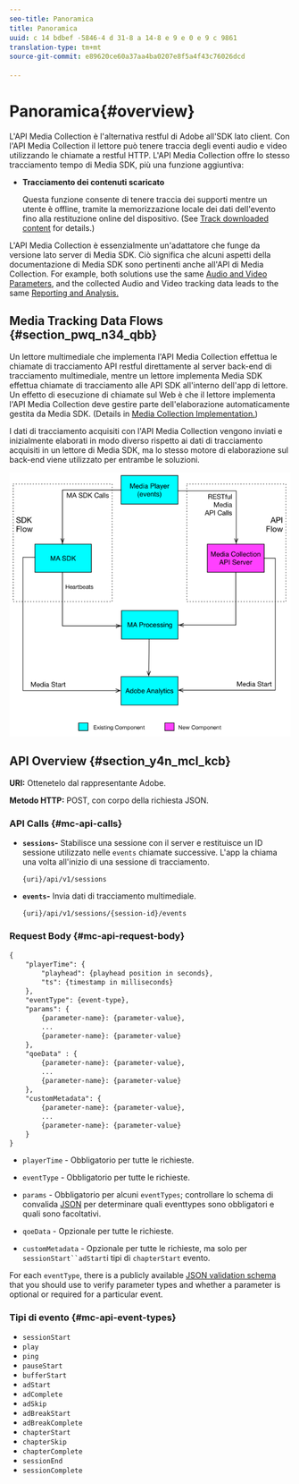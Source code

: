 ```yaml
---
seo-title: Panoramica
title: Panoramica
uuid: c 14 bdbef -5846-4 d 31-8 a 14-8 e 9 e 0 e 9 c 9861
translation-type: tm+mt
source-git-commit: e89620ce60a37aa4ba0207e8f5a4f43c76026dcd

---
```



# Panoramica{#overview}

L'API Media Collection è l'alternativa restful di Adobe all'SDK lato client. Con l'API Media Collection il lettore può tenere traccia degli eventi audio e video utilizzando le chiamate a restful HTTP. L'API Media Collection offre lo stesso tracciamento tempo di Media SDK, più una funzione aggiuntiva:

* **Tracciamento dei contenuti scaricato**

   Questa funzione consente di tenere traccia dei supporti mentre un utente è offline, tramite la memorizzazione locale dei dati dell'evento fino alla restituzione online del dispositivo. (See [Track downloaded content](track-downloaded-content.md) for details.)

L'API Media Collection è essenzialmente un'adattatore che funge da versione lato server di Media SDK. Ciò significa che alcuni aspetti della documentazione di Media SDK sono pertinenti anche all'API di Media Collection. For example, both solutions use the same [Audio and Video Parameters](/help/metrics-and-metadata/audio-video-parameters.md), and the collected Audio and Video tracking data leads to the same [Reporting and Analysis.](/help/media-reports/media-reports-enable.md)

## Media Tracking Data Flows {#section_pwq_n34_qbb}

Un lettore multimediale che implementa l'API Media Collection effettua le chiamate di tracciamento API restful direttamente al server back-end di tracciamento multimediale, mentre un lettore implementa Media SDK effettua chiamate di tracciamento alle API SDK all'interno dell'app di lettore. Un effetto di esecuzione di chiamate sul Web è che il lettore implementa l'API Media Collection deve gestire parte dell'elaborazione automaticamente gestita da Media SDK. (Details in [Media Collection Implementation.](mc-api-impl/mc-api-quick-start.md))

I dati di tracciamento acquisiti con l'API Media Collection vengono inviati e inizialmente elaborati in modo diverso rispetto ai dati di tracciamento acquisiti in un lettore di Media SDK, ma lo stesso motore di elaborazione sul back-end viene utilizzato per entrambe le soluzioni.

![](assets/col_api_overview_simple.png)

## API Overview {#section_y4n_mcl_kcb}

**URI:** Ottenetelo dal rappresentante Adobe.

**Metodo HTTP:** POST, con corpo della richiesta JSON.

### API Calls {#mc-api-calls}

* **`sessions`-** Stabilisce una sessione con il server e restituisce un ID sessione utilizzato nelle `events` chiamate successive. L'app la chiama una volta all'inizio di una sessione di tracciamento.

   ```
   {uri}/api/v1/sessions
   ```

* **`events`-** Invia dati di tracciamento multimediale.

   ```
   {uri}/api/v1/sessions/{session-id}/events
   ```

### Request Body {#mc-api-request-body}

```
{ 
    "playerTime": { 
        "playhead": {playhead position in seconds}, 
        "ts": {timestamp in milliseconds} 
    }, 
    "eventType": {event-type}, 
    "params": { 
        {parameter-name}: {parameter-value}, 
        ... 
        {parameter-name}: {parameter-value} 
    }, 
    "qoeData" : { 
        {parameter-name}: {parameter-value}, 
        ... 
        {parameter-name}: {parameter-value} 
    }, 
    "customMetadata": { 
        {parameter-name}: {parameter-value}, 
        ... 
        {parameter-name}: {parameter-value} 
    } 
} 
```

* `playerTime` - Obbligatorio per tutte le richieste.
* `eventType` - Obbligatorio per tutte le richieste.
* `params` - Obbligatorio per alcuni `eventTypes`; controllare lo schema di convalida [JSON](mc-api-ref/mc-api-json-validation.md) per determinare quali eventtypes sono obbligatori e quali sono facoltativi.

* `qoeData` - Opzionale per tutte le richieste.
* `customMetadata` - Opzionale per tutte le richieste, ma solo per `sessionStart``adStart`i tipi di `chapterStart` evento.

For each `eventType`, there is a publicly available [JSON validation schema](mc-api-ref/mc-api-json-validation.md) that you should use to verify parameter types and whether a parameter is optional or required for a particular event.

### Tipi di evento {#mc-api-event-types}

* `sessionStart`
* `play`
* `ping`
* `pauseStart`
* `bufferStart`
* `adStart`
* `adComplete`
* `adSkip`
* `adBreakStart`
* `adBreakComplete`
* `chapterStart`
* `chapterSkip`
* `chapterComplete`
* `sessionEnd`
* `sessionComplete`

